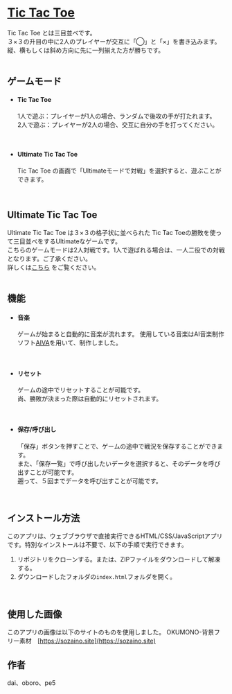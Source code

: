 # [Tic Tac Toe](https://teamdev-e.github.io/work-space/)

Tic Tac Toe とは三目並べです。  
３×３の升目の中に2人のプレイヤーが交互に「◯」と「×」を書き込みます。  
縦、横もしくは斜め方向に先に一列揃えた方が勝ちです。  
<br/>


## ゲームモード

- #### Tic Tac Toe  
    1人で遊ぶ：プレイヤーが1人の場合、ランダムで後攻の手が打たれます。  
    2人で遊ぶ：プレイヤーが2人の場合、交互に自分の手を打ってください。
<br/>  

- #### Ultimate Tic Tac Toe  
    Tic Tac Toe の画面で「Ultimateモードで対戦」を選択すると、遊ぶことができます。  
<br/>


## Ultimate Tic Tac Toe

Ultimate Tic Tac Toe は３×３の格子状に並べられた Tic Tac Toeの勝敗を使って三目並べをするUltimateなゲームです。  
こちらのゲームモードは2人対戦です。1人で遊ばれる場合は、一人二役での対戦となります。ご了承ください。  
詳しくは[こちら](https://ja.wikipedia.org/wiki/スーパー〇×ゲーム) をご覧ください。   
<br/>


## 機能
- #### 音楽
    ゲームが始まると自動的に音楽が流れます。
    使用している音楽はAI音楽制作ソフト[AIVA](https://www.aiva.ai)を用いて、制作しました。   　
<br/>

- #### リセット  
    ゲームの途中でリセットすることが可能です。  
    尚、勝敗が決まった際は自動的にリセットされます。  
<br/>

- #### 保存/呼び出し  
    「保存」ボタンを押すことで、ゲームの途中で戦況を保存することができます。  
    また、「保存一覧」で呼び出したいデータを選択すると、そのデータを呼び出すことが可能です。  
    遡って、５回までデータを呼び出すことが可能です。　　
<br/>


## インストール方法
このアプリは、ウェブブラウザで直接実行できるHTML/CSS/JavaScriptアプリです。特別なインストールは不要で、以下の手順で実行できます。

1. リポジトリをクローンする。または、ZIPファイルをダウンロードして解凍する。
2. ダウンロードしたフォルダの`index.html`フォルダを開く。
<br/>

## 使用した画像
このアプリの画像は以下のサイトのものを使用しました。
OKUMONO-背景フリー素材　[https://sozaino.site](https://sozaino.site)


## 作者
dai、oboro、pe5


